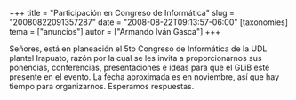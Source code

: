 +++
title = "Participación en Congreso de Informática"
slug = "20080822091357287"
date = "2008-08-22T09:13:57-06:00"
[taxonomies]
tema = ["anuncios"]
autor = ["Armando Iván Gasca"]
+++

Señores, está en planeación el 5to Congreso de Informática de la UDL
plantel Irapuato, razón por la cual se les invita a proporcionarnos sus
ponencias, conferencias, presentaciones e ideas para que el GLiB esté
presente en el evento. La fecha aproximada es en noviembre, así que hay
tiempo para organizarnos. Esperamos respuestas.
